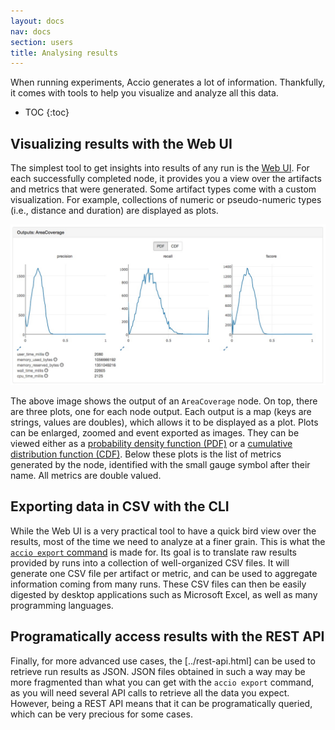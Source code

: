```yaml
---
layout: docs
nav: docs
section: users
title: Analysing results
---
```


When running experiments, Accio generates a lot of information.
Thankfully, it comes with tools to help you visualize and analyze all this data.

* TOC
{:toc}

## Visualizing results with the Web UI
The simplest tool to get insights into results of any run is the [Web UI](../web-ui.html).
For each successfully completed node, it provides you a view over the artifacts and metrics that were generated.
Some artifact types come with a custom visualization.
For example, collections of numeric or pseudo-numeric types (i.e., distance and duration) are displayed as plots.

![Run outputs](../../images/ui/run_outputs.jpeg)

The above image shows the output of an `AreaCoverage` node.
On top, there are three plots, one for each node output.
Each output is a map (keys are strings, values are doubles), which allows it to be displayed as a plot.
Plots can be enlarged, zoomed and event exported as images.
They can be viewed either as a [probability density function (PDF)](https://en.wikipedia.org/wiki/Probability_density_function) or a [cumulative distribution function (CDF)](https://en.wikipedia.org/wiki/Cumulative_distribution_function).
Below these plots is the list of metrics generated by the node, identified with the small gauge symbol after their name.
All metrics are double valued.

## Exporting data in CSV with the CLI
While the Web UI is a very practical tool to have a quick bird view over the results, most of the time we need to analyze at a finer grain.
This is what the [`accio export` command](../client/export-command.html) is made for.
Its goal is to translate raw results provided by runs into a collection of well-organized CSV files.
It will generate one CSV file per artifact or metric, and can be used to aggregate information coming from many runs.
These CSV files can then be easily digested by desktop applications such as Microsoft Excel, as well as many programming languages.

## Programatically access results with the REST API
Finally, for more advanced use cases, the [../rest-api.html] can be used to retrieve run results as JSON.
JSON files obtained in such a way may be more fragmented than what you can get with the `accio export` command, as you will need several API calls to retrieve all the data you expect.
However, being a REST API means that it can be programatically queried, which can be very precious for some cases.
